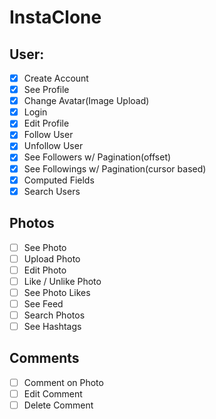 # InstaClone

## User:

- [x] Create Account
- [x] See Profile
- [x] Change Avatar(Image Upload)
- [x] Login
- [x] Edit Profile
- [x] Follow User
- [x] Unfollow User
- [x] See Followers w/ Pagination(offset)
- [x] See Followings w/ Pagination(cursor based)
- [x] Computed Fields
- [x] Search Users

## Photos

- [ ] See Photo
- [ ] Upload Photo
- [ ] Edit Photo
- [ ] Like / Unlike Photo
- [ ] See Photo Likes
- [ ] See Feed
- [ ] Search Photos
- [ ] See Hashtags

## Comments

- [ ] Comment on Photo
- [ ] Edit Comment
- [ ] Delete Comment
